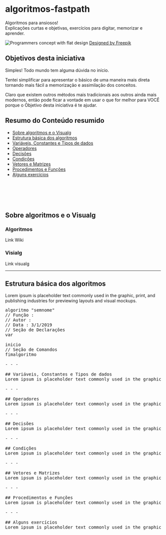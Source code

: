 # algoritmos-fastpath
Algoritmos para ansiosos! \
Explicações curtas e objetivas, exercícios para digitar, memorizar e aprender.

![Programmers concept with flat design](https://image.freepik.com/free-vector/programmers-concept-with-flat-design_23-2147849844.jpg)
[Designed by Freepik](https://www.freepik.com/free-vector/programmers-concept-with-flat-design_2456097.htm)


## Objetivos desta iniciativa
Simples! Todo mundo tem alguma dúvida no início.

Tentei simplificar para apresentar o básico de uma maneira mais direta tornando mais fácil a memorização e assimilação dos conceitos. 

Claro que existem outros métodos mais tradicionais aos outros ainda mais modernos, então pode ficar a vontade em usar o que for melhor para VOCÊ porque o Objetivo desta iniciativa é te ajudar.

## Resumo do Conteúdo resumido
* [Sobre algoritmos e o Visualg](#sobre-algoritmos-e-o-Visualg)
* [Estrutura básica dos algoritmos](#estrutura-básica-dos-algoritmos)
* [Variáveis, Constantes e Tipos de dados](#variáveis-constantes-e-tipos-de-dados)
* [Operadores](#operadores)
* [Decisões](#decisões)
* [Condições](#condições)
* [Vetores e Matrizes](#vetores-e-matrizes)
* [Procedimentos e Funções](#procedimentos-e-funções)
* [Alguns exercícios](#alguns-exercÍcios)

<br />
<br />
<br />
<br />

## Sobre algoritmos e o Visualg
### Algoritmos
Link Wiki
### Visialg
Link visualg
  
- - - 
  
## Estrutura básica dos algoritmos
Lorem ipsum is placeholder text commonly used in the graphic, print, and publishing industries for previewing layouts and visual mockups.
<pre>
algoritmo "semnome"
// Função :
// Autor :
// Data : 3/1/2019
// Seção de Declarações 
var

inicio
// Seção de Comandos 
fimalgoritmo
  
- - - 
  
## Variáveis, Constantes e Tipos de dados
Lorem ipsum is placeholder text commonly used in the graphic, print, and publishing industries for previewing layouts and visual mockups.
  
- - - 
  
## Operadores
Lorem ipsum is placeholder text commonly used in the graphic, print, and publishing industries for previewing layouts and visual mockups.
  
- - - 
  
## Decisões
Lorem ipsum is placeholder text commonly used in the graphic, print, and publishing industries for previewing layouts and visual mockups.
  
- - - 
  
## Condições
Lorem ipsum is placeholder text commonly used in the graphic, print, and publishing industries for previewing layouts and visual mockups.
  
- - - 
  
## Vetores e Matrizes
Lorem ipsum is placeholder text commonly used in the graphic, print, and publishing industries for previewing layouts and visual mockups.
  
- - - 
  
## Procedimentos e Funções
Lorem ipsum is placeholder text commonly used in the graphic, print, and publishing industries for previewing layouts and visual mockups.
  
- - - 
  
## Alguns exercícios
Lorem ipsum is placeholder text commonly used in the graphic, print, and publishing industries for previewing layouts and visual mockups.

